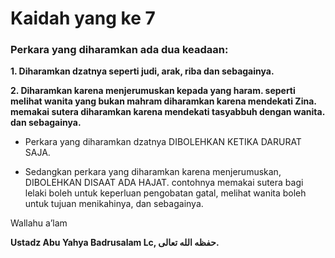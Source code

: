 # Kaidah yang ke 7

### Perkara yang diharamkan ada dua keadaan:

<p align="justify">
<b>1. Diharamkan dzatnya seperti judi, arak, riba dan sebagainya.</b>

<b>2. Diharamkan karena menjerumuskan kepada yang haram. seperti melihat wanita yang bukan mahram diharamkan karena mendekati Zina. memakai sutera diharamkan karena mendekati tasyabbuh dengan wanita. dan sebagainya.</b>

*   Perkara yang diharamkan dzatnya DIBOLEHKAN KETIKA DARURAT SAJA.

*   Sedangkan perkara yang diharamkan karena menjerumuskan, DIBOLEHKAN DISAAT ADA HAJAT.
contohnya memakai sutera bagi lelaki boleh untuk keperluan pengobatan gatal, melihat wanita boleh untuk tujuan menikahinya, dan sebagainya.
</p>

Wallahu a’lam 

<b>Ustadz Abu Yahya Badrusalam Lc, حفظه الله تعالى.</b>
